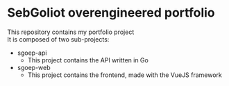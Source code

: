 # SebGoliot overengineered portfolio

This repository contains my portfolio project  
It is composed of two sub-projects:
- sgoep-api
  - This project contains the API written in Go
- sgoep-web
  - This project contains the frontend, made with the VueJS framework
